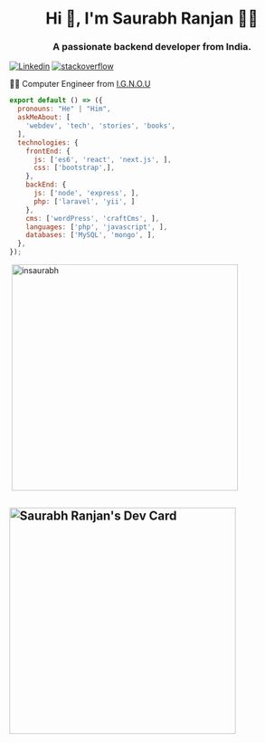 <h1 align="center">Hi 👋, I'm Saurabh Ranjan 👨‍💻</h1>
<h3 align="center">A passionate backend developer from India.</h3>

[![Linkedin](https://img.shields.io/badge/-LinkedIn-222222?style=flat-square&logo=Linkedin&logoColor=white&link=https://www.linkedin.com/in/inrsaurabh/)](https://www.linkedin.com/in/inrsaurabh/)
[![stackoverflow](https://img.shields.io/badge/-StackOverFlow-orange?style=flat-square&logo=stackoverflow&logoColor=white&link=https://www.linkedin.com/in/inrsaurabh/)](https://stackoverflow.com/story/inrsaurabh/)


👨‍🎓 Computer Engineer from [I.G.N.O.U](http://www.ignou.ac.in/)

```js
export default () => ({
  pronouns: "He" | "Him",
  askMeAbout: [
    'webdev', 'tech', 'stories', 'books',
  ],
  technologies: {
    frontEnd: {
      js: ['es6', 'react', 'next.js', ],
      css: ['bootstrap',],
    },
    backEnd: {
      js: ['node', 'express', ],
      php: ['laravel', 'yii', ]
    },
    cms: ['wordPress', 'craftCms', ],
    languages: ['php', 'javascript', ],
    databases: ['MySQL', 'mongo', ],
  },
});
```

<p>&nbsp;<img align="center" src="https://github-readme-stats.vercel.app/api?username=insaurabh&show_icons=true" width="400" alt="insaurabh" /></p>

<a href="https://app.daily.dev/inrsaurabh007"><img src="https://api.daily.dev/devcards/508dd322baf94bd49aab7005f1f0b8ee.png?r=565" width="400" alt="Saurabh Ranjan's Dev Card"/></a>
---
